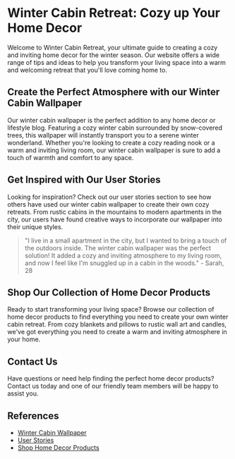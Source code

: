 <!--font:Poppins-->

# Winter Cabin Retreat: Cozy up Your Home Decor

Welcome to Winter Cabin Retreat, your ultimate guide to creating a cozy and inviting home decor for the winter season. Our website offers a wide range of tips and ideas to help you transform your living space into a warm and welcoming retreat that you'll love coming home to.

## Create the Perfect Atmosphere with our Winter Cabin Wallpaper

Our winter cabin wallpaper is the perfect addition to any home decor or lifestyle blog. Featuring a cozy winter cabin surrounded by snow-covered trees, this wallpaper will instantly transport you to a serene winter wonderland. Whether you're looking to create a cozy reading nook or a warm and inviting living room, our winter cabin wallpaper is sure to add a touch of warmth and comfort to any space.

## Get Inspired with Our User Stories

Looking for inspiration? Check out our user stories section to see how others have used our winter cabin wallpaper to create their own cozy retreats. From rustic cabins in the mountains to modern apartments in the city, our users have found creative ways to incorporate our wallpaper into their unique styles.

> "I live in a small apartment in the city, but I wanted to bring a touch of the outdoors inside. The winter cabin wallpaper was the perfect solution! It added a cozy and inviting atmosphere to my living room, and now I feel like I'm snuggled up in a cabin in the woods." - Sarah, 28

## Shop Our Collection of Home Decor Products

Ready to start transforming your living space? Browse our collection of home decor products to find everything you need to create your own winter cabin retreat. From cozy blankets and pillows to rustic wall art and candles, we've got everything you need to create a warm and inviting atmosphere in your home.

## Contact Us

Have questions or need help finding the perfect home decor products? Contact us today and one of our friendly team members will be happy to assist you.

## References

- [Winter Cabin Wallpaper](#)
- [User Stories](#)
- [Shop Home Decor Products](#)

<!--

Write me content for website with wallpaper which alt text is:

"A cozy winter cabin surrounded by snow-covered trees for a home decor or lifestyle blog"

The name/title of the page should not be 1:1 copy of the alt text but rather a real content of the website which is using this wallpaper.

- Use markdown format 
- Start with heading
- Heading should be short and concise
- The content should look like a real website 
- The website should not be about the wallpaper, wallpaper is just a related background
- Heading should be contain work "wallpaper" or "background"
- Include real sections like references, contact, user stories, etc. use things relevant to the page purpose.
- Feel free to use structure like headings, bullets, numbering, blockquotes, paragraphs, horizontal lines, etc.
- You can use formatting like bold or _italic_
- You can include UTF-8 emojis
- Links should be only #hash anchors (and you can refer to the document itself)
- Do not include images


---


# Winter Cabin Retreat: Cozy up Your Home Decor

Welcome to Winter Cabin Retreat, your ultimate guide to creating a cozy and inviting home decor for the winter season. Our website offers a wide range of tips and ideas to help you transform your living space into a warm and welcoming retreat that you'll love coming home to.

## Create the Perfect Atmosphere with our Winter Cabin Wallpaper

Our winter cabin wallpaper is the perfect addition to any home decor or lifestyle blog. Featuring a cozy winter cabin surrounded by snow-covered trees, this wallpaper will instantly transport you to a serene winter wonderland. Whether you're looking to create a cozy reading nook or a warm and inviting living room, our winter cabin wallpaper is sure to add a touch of warmth and comfort to any space.

## Get Inspired with Our User Stories

Looking for inspiration? Check out our user stories section to see how others have used our winter cabin wallpaper to create their own cozy retreats. From rustic cabins in the mountains to modern apartments in the city, our users have found creative ways to incorporate our wallpaper into their unique styles.

> "I live in a small apartment in the city, but I wanted to bring a touch of the outdoors inside. The winter cabin wallpaper was the perfect solution! It added a cozy and inviting atmosphere to my living room, and now I feel like I'm snuggled up in a cabin in the woods." - Sarah, 28

## Shop Our Collection of Home Decor Products

Ready to start transforming your living space? Browse our collection of home decor products to find everything you need to create your own winter cabin retreat. From cozy blankets and pillows to rustic wall art and candles, we've got everything you need to create a warm and inviting atmosphere in your home.

## Contact Us

Have questions or need help finding the perfect home decor products? Contact us today and one of our friendly team members will be happy to assist you.

## References

- [Winter Cabin Wallpaper](#)
- [User Stories](#)
- [Shop Home Decor Products](#)


---


Write me a Google font which is best fitting for the website.

Pick from the list:
- Montserrat
- Cormorant Garamond
- Exo 2
- Barlow Condensed
- Great Vibes
- Raleway
- Lato
- Dancing Script
- Poppins
- Inter
- Cinzel Decorative
- Playfair Display
- Lobster
- Creepster
- Open Sans
- Cabin
- IBM Plex Sans
- Alegreya
- Cinzel
- Futura
- Roboto
- Orbitron


Write just the font name nothing else.


---


Poppins

-->
